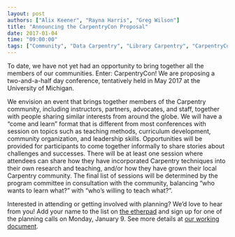 ```yaml
---
layout: post
authors: ["Alix Keener", "Rayna Harris", "Greg Wilson"]
title: "Announcing the CarpentryCon Proposal"
date: 2017-01-04
time: "09:00:00"
tags: ["Community", "Data Carpentry", "Library Carpentry", "CarpentryCon", "Software Carpentry"]
---
```


To date, we have not yet had an opportunity to bring together all the members of our communities. Enter: CarpentryCon! We are proposing a two-and-a-half day conference, tentatively held in May 2017 at the University of Michigan. 

We envision an event that brings together members of the Carpentry community, including instructors, partners, advocates, and staff, together with people sharing similar interests from around the globe. We will have a “come and learn” format that is different from most conferences with session on topics such as teaching methods, curriculum development, community organization, and leadership skills. Opportunities will be provided for participants to come together informally to share stories about challenges and successes. There will be at least one session where attendees can share how they have incorporated Carpentry techniques into their own research and teaching, and/or how they have grown their local Carpentry community. The final list of sessions will be determined by the program committee in consultation with the community, balancing “who wants to learn what?” with “who’s willing to teach what?”.

Interested in attending or getting involved with planning? We’d love to hear from you! Add your name to the list on [the etherpad](http://pad.software-carpentry.org/2017carpentrycontaskforce) and sign up for one of the planning calls on Monday, January 9. See more details at [our working document](https://docs.google.com/document/d/1NzZiTsPMArUyZ2S-pblOZZ84a-xp23Zuu6IjD-YXIEg/edit).
